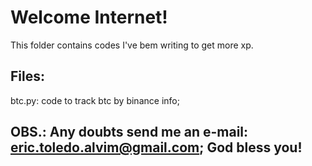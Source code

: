# Welcome Internet!
This folder contains codes I've bem writing to get more xp. 

## Files:
btc.py: code to track btc by binance info;

## OBS.: Any doubts send me an e-mail: eric.toledo.alvim@gmail.com; God bless you!
